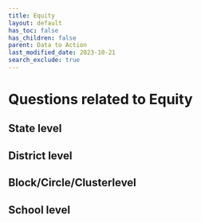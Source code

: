 ```yaml
---
title: Equity
layout: default
has_toc: false
has_children: false
parent: Data to Action
last_modified_date: 2023-10-21
search_exclude: true
---
```


# Questions related to Equity

## State level

## District level

## Block/Circle/Clusterlevel

## School level